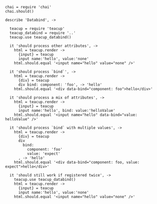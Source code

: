     chai = require 'chai'
    chai.should()

    describe 'Databind', ->

      teacup = require 'teacup'
      teacup_databind = require '..'
      teacup.use teacup_databind()

      it 'should process other attributes', ->
        html = teacup.render ->
          {input} = teacup
          input name:'hello', value:'none'
        html.should.equal '<input name="hello" value="none" />'

      it 'should process `bind`', ->
        html = teacup.render ->
          {div} = teacup
          div bind: component: 'foo', -> 'hello'
        html.should.equal '<div data-bind="component: foo">hello</div>'

      it 'should process a mix of attributes', ->
        html = teacup.render ->
          {input} = teacup
          input name:'hello', bind: value:'helloValue'
        html.should.equal '<input name="hello" data-bind="value: helloValue" />'

      it 'should process `bind` with multiple values', ->
        html = teacup.render ->
          {div} = teacup
          div
            bind:
              component: 'foo'
              value: 'expect'
          , -> 'hello'
        html.should.equal '<div data-bind="component: foo, value: expect">hello</div>'

      it 'should still work if registered twice', ->
        teacup.use teacup_databind()
        html = teacup.render ->
          {input} = teacup
          input name:'hello', value:'none'
        html.should.equal '<input name="hello" value="none" />'
